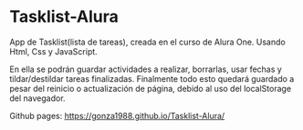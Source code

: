 ﻿# Tasklist-Alura

App de Tasklist(lista de tareas), creada en el curso de Alura One.
Usando Html, Css y JavaScript.

En ella se podrán guardar actividades a realizar, borrarlas, usar fechas y tildar/destildar tareas finalizadas.
Finalmente todo esto quedará guardado a pesar del reinicio o actualización de página, debido al uso del localStorage del navegador.

Github pages: https://gonza1988.github.io/Tasklist-Alura/
